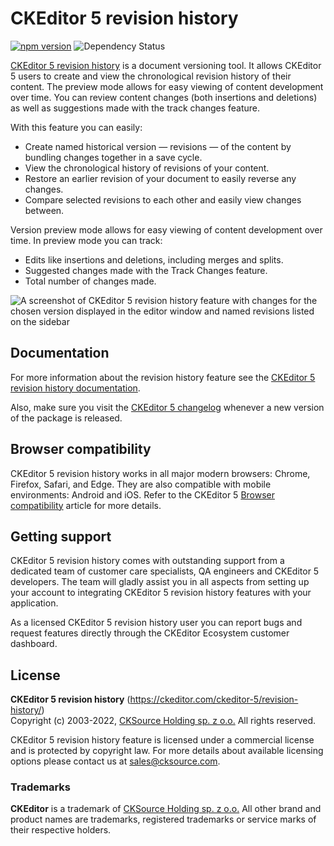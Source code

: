 # CKEditor 5 revision history

[![npm version](https://badge.fury.io/js/%40ckeditor%2Fckeditor5-revision-history.svg)](https://www.npmjs.com/package/@ckeditor/ckeditor5-revision-history)
![Dependency Status](https://img.shields.io/librariesio/release/npm/@ckeditor/ckeditor5-revision-history)

[CKEditor 5 revision history](https://ckeditor.com/ckeditor-5/revision-history/) is a document versioning tool. It allows CKEditor 5 users to create and view the chronological revision history of their content. The preview mode allows for easy viewing of content development over time. You can review content changes (both insertions and deletions) as well as suggestions made with the track changes feature.

With this feature you can easily:

* Create named historical version — revisions — of the content by bundling changes together in a save cycle.
* View the chronological history of revisions of your content.
* Restore an earlier revision of your document to easily reverse any changes.
* Compare selected revisions to each other and easily view changes between.

Version preview mode allows for easy viewing of content development over time. In preview mode you can track:

* Edits like insertions and deletions, including merges and splits.
* Suggested changes made with the Track Changes feature.
* Total number of changes made.

![A screenshot of CKEditor 5 revision history feature with changes for the chosen version displayed in the editor window and named revisions listed on the sidebar](https://c.cksource.com/a/1/img/npm/ckeditor5-revision-history.png)

## Documentation

For more information about the revision history feature see the [CKEditor 5 revision history documentation](https://ckeditor.com/docs/ckeditor5/latest/features/collaboration/revision-history/revision-history.html).

Also, make sure you visit the [CKEditor 5 changelog](https://github.com/ckeditor/ckeditor5/blob/master/CHANGELOG.md) whenever a new version of the package is released.

## Browser compatibility

CKEditor 5 revision history works in all major modern browsers: Chrome, Firefox, Safari, and Edge. They are also compatible with mobile environments: Android and iOS. Refer to the CKEditor 5 [Browser compatibility](https://ckeditor.com/docs/ckeditor5/latest/builds/guides/support/browser-compatibility.html) article for more details.

## Getting support

CKEditor 5 revision history comes with outstanding support from a dedicated team of customer care specialists, QA engineers and CKEditor 5 developers. The team will gladly assist you in all aspects from setting up your account to integrating CKEditor 5 revision history features with your application.

As a licensed CKEditor 5 revision history user you can report bugs and request features directly through the CKEditor Ecosystem customer dashboard.

## License

**CKEditor 5 revision history** (https://ckeditor.com/ckeditor-5/revision-history/)<br>
Copyright (c) 2003-2022, [CKSource Holding sp. z o.o.](https://cksource.com) All rights reserved.

CKEditor 5 revision history feature is licensed under a commercial license and is protected by copyright law.
For more details about available licensing options please contact us at sales@cksource.com.

### Trademarks

**CKEditor** is a trademark of [CKSource Holding sp. z o.o.](https://cksource.com) All other brand and product names are trademarks, registered trademarks or service marks of their respective holders.
